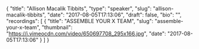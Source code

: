 {
  "title": "Allison Macalik Tibbits",
  "type": "speaker",
  "slug": "allison-macalik-tibbits",
  "date": "2017-08-05T17:13:06",
  "draft": false,
  "bio": "",
  "recordings": [
    {
      "title": "ASSEMBLE YOUR X TEAM",
      "slug": "assemble-your-x-team",
      "thumbnail": "https://i.vimeocdn.com/video/650697708_295x166.jpg",
      "date": "2017-08-05T17:13:06"
    }
  ]
}